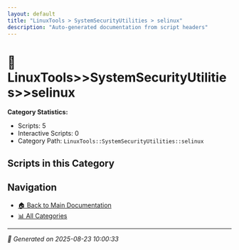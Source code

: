 ```yaml
---
layout: default
title: "LinuxTools > SystemSecurityUtilities > selinux"
description: "Auto-generated documentation from script headers"
---
```


# 📁 LinuxTools>>SystemSecurityUtilities>>selinux

**Category Statistics:**
- Scripts: 5
- Interactive Scripts: 0
- Category Path: `LinuxTools::SystemSecurityUtilities::selinux`

## Scripts in this Category


## Navigation

- [🏠 Back to Main Documentation](README.html)
- [📊 All Categories](README.md#-categories)

---

*📅 Generated on 2025-08-23 10:00:33*
